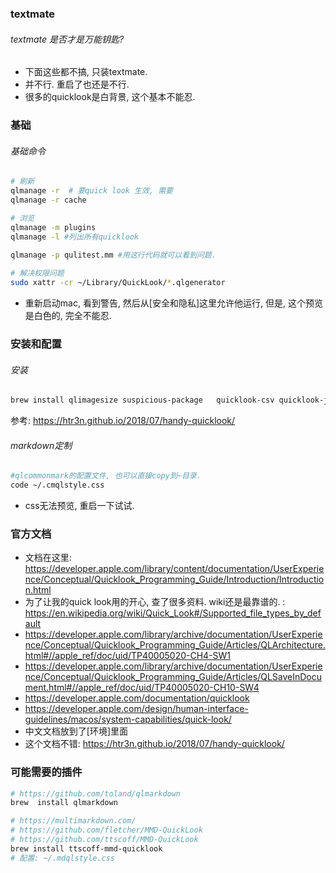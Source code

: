### textmate

###### textmate 是否才是万能钥匙?

- 下面这些都不搞, 只装textmate.
- 并不行. 重启了也还是不行. 
- 很多的quicklook是白背景, 这个基本不能忍. 

### 基础

###### 基础命令

```sh
# 刷新
qlmanage -r  # 要quick look 生效, 需要
qlmanage -r cache

# 浏览
qlmanage -m plugins
qlmanage -l #列出所有quicklook

qlmanage -p qulitest.mm #用这行代码就可以看到问题.
 
# 解决权限问题
sudo xattr -cr ~/Library/QuickLook/*.qlgenerator
```

- 重新启动mac, 看到警告, 然后从[安全和隐私]这里允许他运行, 但是, 这个预览是白色的, 完全不能忍. 

### 安装和配置

###### 安装

```sh
brew install qlimagesize suspicious-package   quicklook-csv quicklook-json qlcommonmark qlcolorcode qlstephen textmate
```

参考: https://htr3n.github.io/2018/07/handy-quicklook/

###### markdown定制

```sh
#qlcommonmark的配置文件, 也可以直接copy到~目录.
code ~/.cmqlstyle.css
```

- css无法预览, 重启一下试试. 



### 官方文档

- 文档在这里: https://developer.apple.com/library/content/documentation/UserExperience/Conceptual/Quicklook_Programming_Guide/Introduction/Introduction.html
- 为了让我的quick look用的开心, 查了很多资料. wiki还是最靠谱的. : https://en.wikipedia.org/wiki/Quick_Look#/Supported_file_types_by_default
- https://developer.apple.com/library/archive/documentation/UserExperience/Conceptual/Quicklook_Programming_Guide/Articles/QLArchitecture.html#//apple_ref/doc/uid/TP40005020-CH4-SW1
- https://developer.apple.com/library/archive/documentation/UserExperience/Conceptual/Quicklook_Programming_Guide/Articles/QLSaveInDocument.html#//apple_ref/doc/uid/TP40005020-CH10-SW4
- https://developer.apple.com/documentation/quicklook
- https://developer.apple.com/design/human-interface-guidelines/macos/system-capabilities/quick-look/
- 中文文档放到了[环境]里面
- 这个文档不错: https://htr3n.github.io/2018/07/handy-quicklook/

### 可能需要的插件

```sh
# https://github.com/toland/qlmarkdown
brew  install qlmarkdown

# https://multimarkdown.com/
# https://github.com/fletcher/MMD-QuickLook
# https://github.com/ttscoff/MMD-QuickLook
brew install ttscoff-mmd-quicklook
# 配置: ~/.mdqlstyle.css
```

